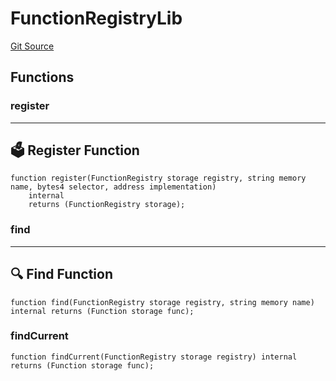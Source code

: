 # FunctionRegistryLib
[Git Source](https://github.com/metacontract/mc/blob/b874bc295b567a7e9bd6d6c63dfe84df116a2f3a/src/devkit/Flattened.sol)


## Functions
### register

--------------------------
🗳️ Register Function
----------------------------


```solidity
function register(FunctionRegistry storage registry, string memory name, bytes4 selector, address implementation)
    internal
    returns (FunctionRegistry storage);
```

### find

----------------------
🔍 Find Function
------------------------


```solidity
function find(FunctionRegistry storage registry, string memory name) internal returns (Function storage func);
```

### findCurrent


```solidity
function findCurrent(FunctionRegistry storage registry) internal returns (Function storage func);
```

